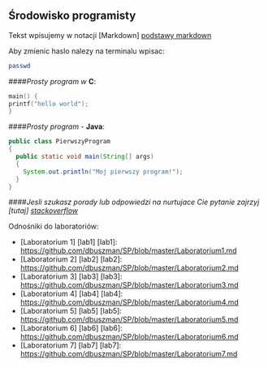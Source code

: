 ##  Środowisko programisty

Tekst wpisujemy w notacji [Markdown] [podstawy markdown]

Aby zmienic haslo nalezy na terminalu wpisac:
```sh
passwd
```


####_Prosty program w_ __C__:


```c
main() {
printf("hello world");
}
```

[podstawy markdown]: http://daringfireball.net/projects/markdown/basics


####_Prosty program -_ __Java__:


```java
public class PierwszyProgram
{
  public static void main(String[] args)
  {
    System.out.println("Moj pierwszy program!");
  }
}
```

####_Jesli szukasz porady lub odpowiedzi na nurtujace Cie pytanie zajrzyj [tutaj] [stackoverflow]_


[stackoverflow]: http://stackoverflow.com/

Odnośniki do laboratoriów:
 - [Laboratorium 1] [lab1] 
[lab1]: https://github.com/dbuszman/SP/blob/master/Laboratorium1.md
 - [Laboratorium 2] [lab2] 
[lab2]: https://github.com/dbuszman/SP/blob/master/Laboratorium2.md
 - [Laboratorium 3] [lab3] 
[lab3]: https://github.com/dbuszman/SP/blob/master/Laboratorium3.md
 - [Laboratorium 4] [lab4] 
[lab4]: https://github.com/dbuszman/SP/blob/master/Laboratorium4.md
 - [Laboratorium 5] [lab5] 
[lab5]: https://github.com/dbuszman/SP/blob/master/Laboratorium5.md
 - [Laboratorium 6] [lab6] 
[lab6]: https://github.com/dbuszman/SP/blob/master/Laboratorium6.md
 - [Laboratorium 7] [lab7] 
[lab7]: https://github.com/dbuszman/SP/blob/master/Laboratorium7.md

